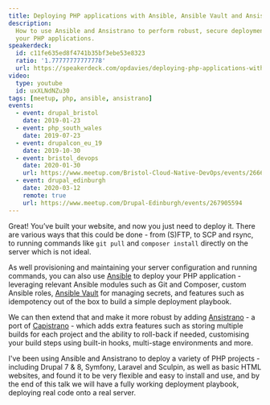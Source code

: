 ```yaml
---
title: Deploying PHP applications with Ansible, Ansible Vault and Ansistrano
description:
  How to use Ansible and Ansistrano to perform robust, secure deployments of
  your PHP applications.
speakerdeck:
  id: c11fe635ed8f4741b35bf3ebe53e8323
  ratio: '1.77777777777778'
  url: https://speakerdeck.com/opdavies/deploying-php-applications-with-ansible-ansible-vault-and-ansistrano
video:
  type: youtube
  id: uxXLNdNZu30
tags: [meetup, php, ansible, ansistrano]
events:
  - event: drupal_bristol
    date: 2019-01-23
  - event: php_south_wales
    date: 2019-07-23
  - event: drupalcon_eu_19
    date: 2019-10-30
  - event: bristol_devops
    date: 2020-01-30
    url: https://www.meetup.com/Bristol-Cloud-Native-DevOps/events/266609627
  - event: drupal_edinburgh
    date: 2020-03-12
    remote: true
    url: https://www.meetup.com/Drupal-Edinburgh/events/267905594
---
```


Great! You’ve built your website, and now you just need to deploy it. There are
various ways that this could be done - from (S)FTP, to SCP and rsync, to running
commands like `git pull` and `composer install` directly on the server which is
not ideal.

As well provisioning and maintaining your server configuration and running
commands, you can also use [Ansible](https://www.ansible.com) to deploy your PHP
application - leveraging relevant Ansible modules such as Git and Composer,
custom Ansible roles,
[Ansible Vault](https://docs.ansible.com/ansible/latest/user_guide/vault.html)
for managing secrets, and features such as idempotency out of the box to build a
simple deployment playbook.

We can then extend that and make it more robust by adding
[Ansistrano](https://ansistrano.com) - a port of
[Capistrano](https://capistranorb.com) - which adds extra features such as
storing multiple builds for each project and the ability to roll-back if needed,
customising your build steps using built-in hooks, multi-stage environments and
more.

I've been using Ansible and Ansistrano to deploy a variety of PHP projects -
including Drupal 7 & 8, Symfony, Laravel and Sculpin, as well as basic HTML
websites, and found it to be very flexible and easy to install and use, and by
the end of this talk we will have a fully working deployment playbook, deploying
real code onto a real server.
